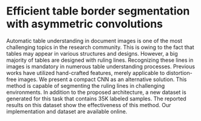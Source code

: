 # Efficient table border segmentation with asymmetric convolutions

Automatic table understanding in document images is one of the most challenging topics in the research community. This is owing to the fact that tables may appear in various structures and designs. However, a big majority of tables are designed with ruling lines. Recognizing these lines in images is mandatory in numerous table understanding processes. Previous works have utilized hand-crafted features, merely applicable to distortion-free images. We present a compact CNN as an alternative solution. This method is capable of segmenting the ruling lines in challenging environments. In addition to the proposed architecture, a new dataset is generated for this task that contains 35K labeled samples. The reported results on this dataset show the effectiveness of this method. Our implementation and dataset are available online.
